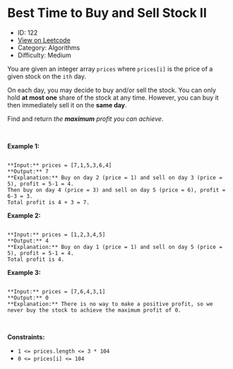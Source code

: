 # Best Time to Buy and Sell Stock II
* ID: 122
* [View on Leetcode](https://leetcode.com/problems/best-time-to-buy-and-sell-stock-ii)
* Category: Algorithms
* Difficulty: Medium

You are given an integer array `prices` where `prices[i]` is the price of a given stock on the `ith` day.


On each day, you may decide to buy and/or sell the stock. You can only hold **at most one** share of the stock at any time. However, you can buy it then immediately sell it on the **same day**.


Find and return *the **maximum** profit you can achieve*.


 


**Example 1:**



```

**Input:** prices = [7,1,5,3,6,4]
**Output:** 7
**Explanation:** Buy on day 2 (price = 1) and sell on day 3 (price = 5), profit = 5-1 = 4.
Then buy on day 4 (price = 3) and sell on day 5 (price = 6), profit = 6-3 = 3.
Total profit is 4 + 3 = 7.

```

**Example 2:**



```

**Input:** prices = [1,2,3,4,5]
**Output:** 4
**Explanation:** Buy on day 1 (price = 1) and sell on day 5 (price = 5), profit = 5-1 = 4.
Total profit is 4.

```

**Example 3:**



```

**Input:** prices = [7,6,4,3,1]
**Output:** 0
**Explanation:** There is no way to make a positive profit, so we never buy the stock to achieve the maximum profit of 0.

```

 


**Constraints:**


* `1 <= prices.length <= 3 * 104`
* `0 <= prices[i] <= 104`


